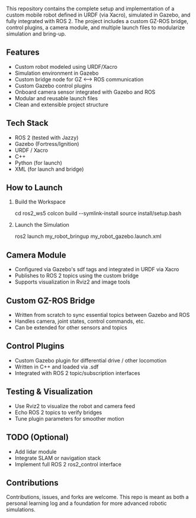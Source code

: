 This repository contains the complete setup and implementation of a custom mobile robot defined in URDF (via Xacro), simulated in Gazebo, and fully integrated with ROS 2. The project includes a custom GZ-ROS bridge, control plugins, a camera module, and multiple launch files to modularize simulation and bring-up.

Features
--------

- Custom robot modeled using URDF/Xacro
- Simulation environment in Gazebo
- Custom bridge node for GZ <--> ROS communication
- Custom Gazebo control plugins
- Onboard camera sensor integrated with Gazebo and ROS
- Modular and reusable launch files
- Clean and extensible project structure

Tech Stack
----------

- ROS 2 (tested with Jazzy)
- Gazebo (Fortress/Ignition)
- URDF / Xacro
- C++
- Python (for launch)
- XML (for launch and bridge)

How to Launch
-------------

1. Build the Workspace

    cd ros2_ws5
    colcon build --symlink-install
    source install/setup.bash

2. Launch the Simulation

    ros2 launch my_robot_bringup my_robot_gazebo.launch.xml

Camera Module
-------------

- Configured via Gazebo's sdf tags and integrated in URDF via Xacro
- Publishes to ROS 2 topics using the custom bridge
- Supports visualization in Rviz2 and image tools

Custom GZ-ROS Bridge
--------------------

- Written from scratch to sync essential topics between Gazebo and ROS
- Handles camera, joint states, control commands, etc.
- Can be extended for other sensors and topics

Control Plugins
---------------

- Custom Gazebo plugin for differential drive / other locomotion
- Written in C++ and loaded via .sdf
- Integrated with ROS 2 topic/subscription interfaces

Testing & Visualization
-----------------------

- Use Rviz2 to visualize the robot and camera feed
- Echo ROS 2 topics to verify bridges
- Tune plugin parameters for smoother motion

TODO (Optional)
---------------

- Add lidar module
- Integrate SLAM or navigation stack
- Implement full ROS 2 ros2_control interface


Contributions
-------------

Contributions, issues, and forks are welcome. This repo is meant as both a personal learning log and a foundation for more advanced robotic simulations.

